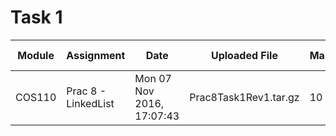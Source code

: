 # Task 1

Module | Assignment          | Date                      | Uploaded File         | Mark | User Log
------ | ------------------- | ------------------------- | --------------------- | ---- | --------
COS110 | Prac 8 - LinkedList | Mon 07 Nov 2016, 17:07:43 | Prac8Task1Rev1.tar.gz | 10   |
